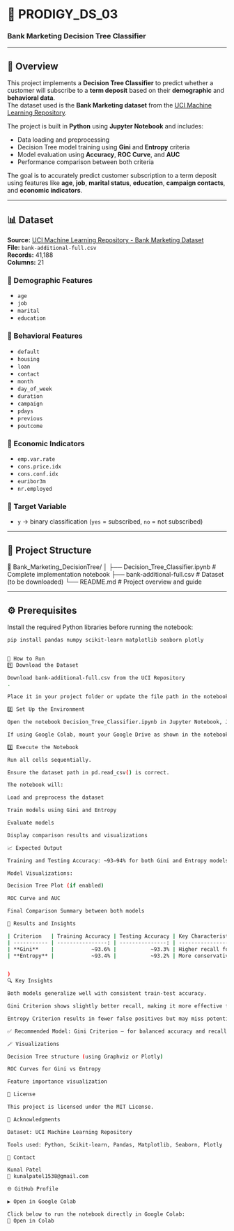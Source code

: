 # 🏦 PRODIGY_DS_03  
### **Bank Marketing Decision Tree Classifier**

---

## 📘 Overview

This project implements a **Decision Tree Classifier** to predict whether a customer will subscribe to a **term deposit** based on their **demographic** and **behavioral data**.  
The dataset used is the **Bank Marketing dataset** from the [UCI Machine Learning Repository](https://archive.ics.uci.edu/dataset/222/bank+marketing).

The project is built in **Python** using **Jupyter Notebook** and includes:

- Data loading and preprocessing  
- Decision Tree model training using **Gini** and **Entropy** criteria  
- Model evaluation using **Accuracy**, **ROC Curve**, and **AUC**  
- Performance comparison between both criteria  

The goal is to accurately predict customer subscription to a term deposit using features like **age**, **job**, **marital status**, **education**, **campaign contacts**, and **economic indicators**.

---

## 📊 Dataset

**Source:** [UCI Machine Learning Repository - Bank Marketing Dataset](https://archive.ics.uci.edu/dataset/222/bank+marketing)  
**File:** `bank-additional-full.csv`  
**Records:** 41,188  
**Columns:** 21  

### 🔹 Demographic Features
- `age`
- `job`
- `marital`
- `education`

### 🔹 Behavioral Features
- `default`
- `housing`
- `loan`
- `contact`
- `month`
- `day_of_week`
- `duration`
- `campaign`
- `pdays`
- `previous`
- `poutcome`

### 🔹 Economic Indicators
- `emp.var.rate`
- `cons.price.idx`
- `cons.conf.idx`
- `euribor3m`
- `nr.employed`

### 🎯 Target Variable
- `y` → binary classification (`yes` = subscribed, `no` = not subscribed)

---

## 🧱 Project Structure

📂 Bank_Marketing_DecisionTree/
│
├── Decision_Tree_Classifier.ipynb # Complete implementation notebook
├── bank-additional-full.csv # Dataset (to be downloaded)
└── README.md # Project overview and guide


---

## ⚙️ Prerequisites

Install the required Python libraries before running the notebook:

```bash
pip install pandas numpy scikit-learn matplotlib seaborn plotly


🚀 How to Run
1️⃣ Download the Dataset

Download bank-additional-full.csv from the UCI Repository
.

Place it in your project folder or update the file path in the notebook.

2️⃣ Set Up the Environment

Open the notebook Decision_Tree_Classifier.ipynb in Jupyter Notebook, JupyterLab, or Google Colab.

If using Google Colab, mount your Google Drive as shown in the notebook to access the dataset.

3️⃣ Execute the Notebook

Run all cells sequentially.

Ensure the dataset path in pd.read_csv() is correct.

The notebook will:

Load and preprocess the dataset

Train models using Gini and Entropy

Evaluate models

Display comparison results and visualizations

📈 Expected Output

Training and Testing Accuracy: ~93–94% for both Gini and Entropy models

Model Visualizations:

Decision Tree Plot (if enabled)

ROC Curve and AUC

Final Comparison Summary between both models

🧠 Results and Insights

| Criterion   | Training Accuracy | Testing Accuracy | Key Characteristic                        |
| ----------- | ----------------: | ---------------: | ----------------------------------------- |
| **Gini**    |            ~93.6% |           ~93.3% | Higher recall for subscribers             |
| **Entropy** |            ~93.4% |           ~93.2% | More conservative (fewer false positives) |


)
🔍 Key Insights

Both models generalize well with consistent train-test accuracy.

Gini Criterion shows slightly better recall, making it more effective for identifying likely subscribers.

Entropy Criterion results in fewer false positives but may miss potential subscribers.

✅ Recommended Model: Gini Criterion — for balanced accuracy and recall, ideal for marketing target optimization.

🪄 Visualizations

Decision Tree structure (using Graphviz or Plotly)

ROC Curves for Gini vs Entropy

Feature importance visualization

📜 License

This project is licensed under the MIT License.

🙏 Acknowledgments

Dataset: UCI Machine Learning Repository

Tools used: Python, Scikit-learn, Pandas, Matplotlib, Seaborn, Plotly

💬 Contact

Kunal Patel
📧 kunalpatel1538@gmail.com

🌐 GitHub Profile

▶️ Open in Google Colab

Click below to run the notebook directly in Google Colab:
🔗 Open in Colab



